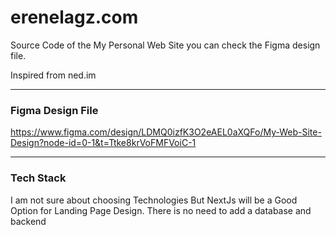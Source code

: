 # erenelagz.com

Source Code of the My Personal Web Site you can check the Figma design file.


Inspired from ned.im

---

### Figma Design File

https://www.figma.com/design/LDMQ0izfK3O2eAEL0aXQFo/My-Web-Site-Design?node-id=0-1&t=Ttke8krVoFMFVoiC-1


---

### Tech Stack

I am not sure about choosing Technologies But NextJs will be a Good Option for Landing Page Design. There is no need to add a database and backend
